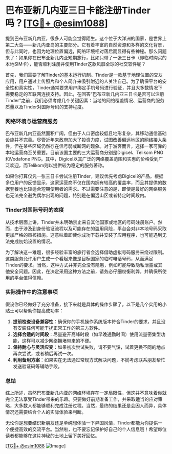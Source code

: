 # 巴布亚新几内亚三日卡能注册Tinder吗？[[TG💪+ @esim1088](https://t.me/s/esim1088)]

提到巴布亚新几内亚，很多人可能会觉得陌生。这个位于大洋洲的国家，是世界上第二大岛——新几内亚岛的主要部分。它有着丰富的自然资源和多样的文化背景，但与此同时，也因为地理位置偏远，网络环境相对落后而显得有些神秘。那么问题来了：如果你在巴布亚新几内亚短期旅行，比如只带了一张三日卡（即临时购买的本地SIM卡），能否顺利注册并使用Tinder这款风靡全球的社交软件呢？

首先，我们需要了解Tinder的基本运行机制。Tinder是一款基于地理位置的交友应用，用户通过上传照片和个人简介来吸引附近的人关注自己。为了确保平台的安全性和真实性，Tinder通常要求用户绑定手机号码进行验证，并且大多数情况下需要稳定的互联网连接支持。因此，在回答“巴布亚新几内亚三日卡是否可以注册Tinder”之前，我们必须考虑几个关键因素：当地的网络覆盖情况、运营商的服务质量以及Tinder对国际号码的支持程度。

### 网络环境与运营商服务

巴布亚新几内亚虽然面积广阔，但由于人口密度较低且地形复杂，其移动通信基础设施并不完善。尽管近年来政府加大了投资力度，试图改善偏远地区的网络接入条件，但在某些区域仍然存在信号弱或断网的现象。对于游客而言，选择一家可靠的本地运营商至关重要。目前该国主要的三大运营商分别是Digicel、Telikom PNG和Vodafone PNG。其中，Digicel以其广泛的网络覆盖范围和实惠的价格受到广泛欢迎，而Telikom则以提供较为稳定的服务著称。

如果你打算仅凭一张三日卡尝试注册Tinder，建议优先考虑Digicel的产品。根据多位用户的反馈显示，这家运营商不仅在国内拥有较高的覆盖率，而且其提供的数据套餐也比较适合短期使用者的需求。不过需要注意的是，即使是最好的网络服务也无法完全避免偶尔出现的问题，特别是在偏远山区或者特定时间段内。

### Tinder对国际号码的态度

从技术层面上讲，Tinder并未明确禁止来自其他国家或地区的号码注册账户。然而，由于涉及到身份验证流程以及可能存在的滥用风险，平台会对非本地号码采取更加严格的审核措施。这意味着即使你成功下载并安装了应用程序，也可能遇到无法完成初始设置的情况。

为了解决这一难题，很多经验丰富的旅行者会选择借助虚拟号码服务来绕过限制。这类服务允许用户生成一个看起来像是目标国家的临时电话号码，从而满足Tinder的要求。当然，这种方式并非完全没有隐患，例如可能导致隐私泄露或其他安全问题。因此，在决定采用这种方法之前，请务必仔细权衡利弊，并确保所使用的平台值得信赖。

### 实际操作中的注意事项

假设你已经做好了充分准备，接下来就是具体的操作步骤了。以下是几个实用的小贴士可以帮助你提高成功率：

1. **提前检查设备兼容性**：确保你的手机操作系统版本符合Tinder的要求，并且没有安装任何可能干扰正常工作的第三方软件。
2. **选择合适的时间段**：尽量避开高峰时段（如早晚通勤时间）使用流量密集型功能，这样可以减少网络拥堵带来的不便。
3. **保持耐心与灵活应变**：如果初次尝试失败，请不要气馁，试着更换不同的地点再次尝试，或者稍后再试一次。
4. **利用备用方案**：如果实在无法通过常规方式解决问题，不妨考虑联系朋友帮忙发送验证码等辅助手段。

### 总结

综上所述，虽然巴布亚新几内亚的网络环境存在一定局限性，但这并不意味着你就完全无法享受Tinder带来的乐趣。只要做好前期准备工作，并采取适当的应对策略，大多数人都能够顺利完成注册过程。当然，最终的结果还是会因人而异，具体情况还需要结合个人的实际体验来判断。

无论你是想要结识新朋友还是单纯想体验一下异国风情，Tinder都能为你提供一个便捷高效的交流平台。当然啦，也不要忘记保护好自己的个人信息哦！希望每位读者都能够在这片神秘的土地上留下美好回忆。

[[TG💪+ @esim1088](https://t.me/s/esim1088) ![Image](https://i.postimg.cc/4NQfJmqS/Snipaste-2025-05-13-00-14-12.png)]